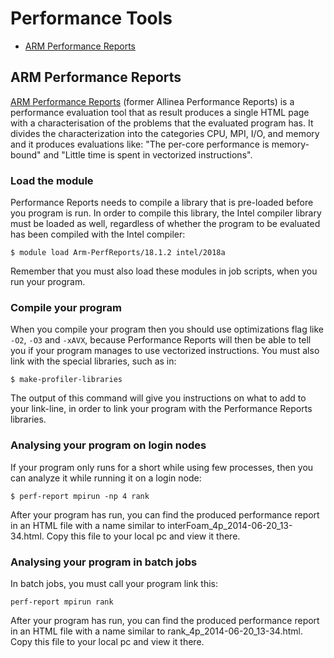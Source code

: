 <h1>Performance Tools</h1>

<ul class='toc-indentation'>
<li><a href='#performance-reports'>ARM Performance Reports</a></li>
</ul>

<h2 id="performance-reports">ARM Performance Reports</h2>

<a href='https://www.arm.com/products/development-tools/hpc-tools/cross-platform/performance-reports'>ARM Performance Reports</a> (former Allinea Performance Reports) is a performance evaluation tool that as result produces a single HTML page with a characterisation of the problems that the evaluated program has. It divides the characterization into the categories CPU, MPI, I/O, and memory and it produces evaluations like: "The per-core performance is memory-bound" and "Little time is spent in vectorized instructions".

<h3>Load the module</h3>

Performance Reports needs to compile a library that is pre-loaded before you program is run. In order to compile this library, the Intel compiler library must be loaded as well, regardless of whether the program to be evaluated has been compiled with the Intel compiler:

    $ module load Arm-PerfReports/18.1.2 intel/2018a

Remember that you must also load these modules in job scripts, when you run your program.

<h3>Compile your program</h3>

When you compile your program then you should use optimizations flag like <code class="code">-O2</code>, <code class="code">-O3</code> and <code class="code">-xAVX</code>, because Performance Reports will then be able to tell you if your program manages to use vectorized instructions. You must also link with the special libraries, such as in:

    $ make-profiler-libraries

The output of this command will give you instructions on what to add to your link-line, in order to link your program with the Performance Reports libraries.

<h3>Analysing your program on login nodes</h3>

If your program only runs for a short while using few processes, then you can analyze it while running it on a login node:

    $ perf-report mpirun -np 4 rank

After your program has run, you can find the produced performance report in an HTML file with a name similar to interFoam_4p_2014-06-20_13-34.html. Copy this file to your local pc and view it there.

<h3>Analysing your program in batch jobs</h3>

In batch jobs, you must call your program link this:

    perf-report mpirun rank

After your program has run, you can find the produced performance report in an HTML file with a name similar to rank_4p_2014-06-20_13-34.html. Copy this file to your local pc and view it there.